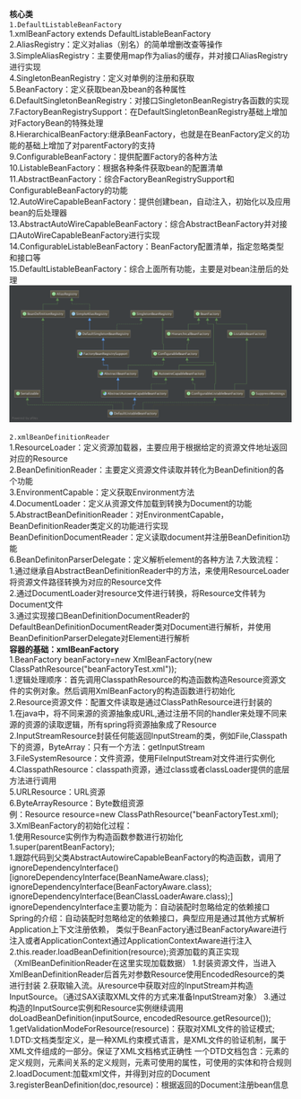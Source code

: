 **核心类**  
`1.DefaultListableBeanFactory`  
    1.xmlBeanFactory extends DefaultListableBeanFactory    
    2.AliasRegistry：定义对alias（别名）的简单增删改查等操作  
    3.SimpleAliasRegistry：主要使用map作为alias的缓存，并对接口AliasRegistry进行实现  
    4.SingletonBeanRegistry：定义对单例的注册和获取  
    5.BeanFactory：定义获取bean及bean的各种属性  
    6.DefaultSingletonBeanRegistry：对接口SingletonBeanRegistry各函数的实现  
    7.FactoryBeanRegistrySupport：在DefaultSingletonBeanRegistry基础上增加对FactoryBean的特殊处理  
    8.HierarchicalBeanFactory:继承BeanFactory，也就是在BeanFactory定义的功能的基础上增加了对parentFactory的支持  
    9.ConfigurableBeanFactory：提供配置Factory的各种方法  
    10.ListableBeanFactory：根据各种条件获取bean的配置清单  
    11.AbstractBeanFactory：综合FactoryBeanRegistrySupport和ConfigurableBeanFactory的功能  
    12.AutoWireCapableBeanFactory：提供创建bean，自动注入，初始化以及应用bean的后处理器  
    13.AbstractAutoWireCapableBeanFactory：综合AbstractBeanFactory并对接口AutoWireCapableBeanFactory进行实现  
    14.ConfigurableListableBeanFactory：BeanFactory配置清单，指定忽略类型和接口等  
    15.DefaultListableBeanFactory：综合上面所有功能，主要是对bean注册后的处理  
![Image text](image/DefaultListableBeanFactory层次结构图.png)

`2.xmlBeanDefinitionReader`  
    1.ResourceLoader：定义资源加载器，主要应用于根据给定的资源文件地址返回对应的Resource  
    2.BeanDefinitionReader：主要定义资源文件读取并转化为BeanDefinition的各个功能  
    3.EnvironmentCapable：定义获取Environment方法  
    4.DocumentLoader：定义从资源文件加载到转换为Document的功能  
    5.AbstractBeanDefinitionReader：对EnvironmentCapable，BeanDefinitionReader类定义的功能进行实现  
    BeanDefinitionDocumentReader：定义读取document并注册BeanDefinition功能  
    6.BeanDefinitonParserDelegate：定义解析element的各种方法 
    7.大致流程：  
            1.通过继承自AbstractBeanDefinitionReader中的方法，来使用ResourceLoader将资源文件路径转换为对应的Resource文件  
            2.通过DocumentLoader对resource文件进行转换，将Resource文件转为Document文件  
            3.通过实现接口BeanDefinitionDocumentReader的DefaultBeanDefinitionDocumentReader类对Document进行解析，并使用  
            BeanDefinitionParserDelegate对Element进行解析  
**容器的基础：xmlBeanFactory**  
    1.BeanFactory beanFactory=new XmlBeanFactory(new ClassPathResource("beanFactoryTest.xml"));  
        1.逻辑处理顺序：首先调用ClasspathResource的构造函数构造Resource资源文件的实例对象。然后调用XmlBeanFactory的构造函数进行初始化  
    2.Resource资源文件：配置文件读取是通过ClassPathResource进行封装的  
        1.在java中，将不同来源的资源抽象成URL,通过注册不同的handler来处理不同来源的资源的读取逻辑，所有spring将资源抽象成了Resource  
        2.InputStreamResource封装任何能返回InputStream的类，例如File,Classpath下的资源，ByteArray：只有一个方法：getInputStream    
        3.FileSystemResource：文件资源，使用FileInputStream对文件进行实例化  
        4.ClasspathResource：classpath资源，通过class或者classLoader提供的底层方法进行调用  
        5.URLResource：URL资源  
        6.ByteArrayResource：Byte数组资源  
        例：Resource resource=new ClassPathResource("beanFactoryTest.xml);  
    3.XmlBeanFactory的初始化过程：  
        1.使用Resource实例作为构造函数参数进行初始化  
            1.super(parentBeanFactory);  
                1.跟踪代码到父类AbstractAutowireCapableBeanFactory的构造函数，调用了ignoreDependencyInterface()  
                    [ignoreDependencyInterface(BeanNameAware.class);  
                    ignoreDependencyInterface(BeanFactoryAware.class);  
                    ignoreDependencyInterface(BeanClassLoaderAware.class);]  
                    ignoreDependencyInterface主要功能为：自动装配时忽略给定的依赖接口
                    Spring的介绍：自动装配时忽略给定的依赖接口，典型应用是通过其他方式解析Application上下文注册依赖，
                                类似于BeanFactory通过BeanFactoryAware进行注入或者ApplicationContext通过ApplicationContextAware进行注入                 
            2.this.reader.loadBeanDefinition(resource);资源加载的真正实现（XmlBeanDefinitionReader在这里实现加载数据）
                1.封装资源文件，当进入XmlBeanDefinitionReader后首先对参数Resource使用EncodedResource的类进行封装
                2.获取输入流。从resource中获取对应的InputStream并构造InputSource。（通过SAX读取XML文件的方式来准备InputStream对象）
                3.通过构造的InputSource实例和Resource实例继续调用doLoadBeanDefinition(inputSource, encodedResource.getResource());
                    1.getValidationModeForResource(resource)：获取对XML文件的验证模式;
                        1.DTD:文档类型定义，是一种XML约束模式语言，是XML文件的验证机制，属于XML文件组成的一部分。保证了XML文档格式正确性
                        一个DTD文档包含：元素的定义规则，元素间关系的定义规则，元素可使用的属性，可使用的实体和符合规则
                    2.loadDocument:加载xml文件，并得到对应的Document
                    3.registerBeanDefinition(doc,resource)：根据返回的Document注册bean信息
                        
            